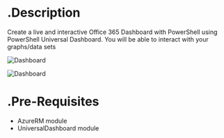 # .Description
Create a live and interactive Office 365 Dashboard with PowerShell using PowerShell Universal Dashboard. You will be able to interact with your graphs/data sets

![Dashboard](http://thelazyadministrator.com/wp-content/uploads/2018/04/ezgif.com-video-to-gif.gif)

![Dashboard](http://thelazyadministrator.com/wp-content/uploads/2018/04/dashboard-1024x692.png)

# .Pre-Requisites
- AzureRM module
- UniversalDashboard module
